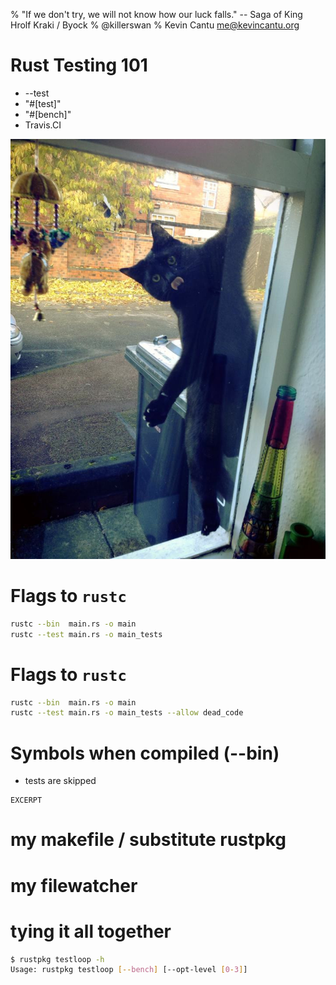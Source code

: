
% "If we don't try, we will not know how our luck falls." -- Saga of King Hrolf Kraki / Byock
% @killerswan
% Kevin Cantu <me@kevincantu.org>


# Rust Testing 101
* --test
* "#[test]"
* "#[bench]"
* Travis.CI

![window_cat.jpg](static/window_cat.jpg)

# Flags to `rustc`
```sh
rustc --bin  main.rs -o main
rustc --test main.rs -o main_tests
```

# Flags to `rustc`
```sh
rustc --bin  main.rs -o main
rustc --test main.rs -o main_tests --allow dead_code
```

# Symbols when compiled (--bin)
* tests are skipped
```
EXCERPT
```

# my makefile / substitute rustpkg

# my filewatcher

# tying it all together
```sh
$ rustpkg testloop -h
Usage: rustpkg testloop [--bench] [--opt-level [0-3]]
```






